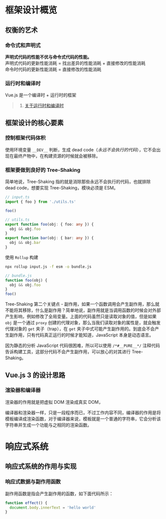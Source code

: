 # 框架设计概览

## 权衡的艺术

### 命令式和声明式

**声明式代码的性能不优与命令式代码的性能。**  
声明式代码的更新性能消耗 = 找出差异的性能消耗 + 直接修改的性能消耗  
命令时代码的更新性能消耗 = 直接修改的性能消耗

### 运行时和编译时

Vue.js 是一个编译时 + 运行时的框架

> 1. [关于运行时和编译时](https://www.cnblogs.com/xhyccc/p/16349481.html)

## 框架设计的核心要素

### 控制框架代码体积

使用环境变量 `__DEV__` 判断，生成 dead code（_永远不会执行的代码_），它不会出现在最终产物中，在构建资源的时候就会被移除。

### 框架要做到良好的 Tree-Shaking

简单地说，Tree-Shaking 指的就是消除那些永远不会执行的代码，也就排除 dead code，想要实现 Tree-Shaking，模块必须是 ESM。

```ts
// input.ts
import { foo } from './utils.ts'

foo()

// utils.ts
export function foo(obj: { foo: any }) {
  obj && obj.foo
}
export function bar(obj: { bar: any }) {
  obj && obj.bar
}
```

使用 `Rollup` 构建

```bash
npx rollup input.js -f esm -o bundle.js
```

```js
// bundle.js
function foo(obj) {
  obj && obj.foo
}
foo()
```

Tree-Shaking 第二个关键点 - 副作用，如果一个函数调用会产生副作用，那么就不能将其移除，什么是副作用？简单地说，副作用就是当调用函数的时候会对外部产生影响，例如修改了全局变量。上面的代码虽然只是读取对象的值，但是如果 `obj` 是一个通过 `proxy` 创建的代理对象，那么当我们读取对象的属性是，就会触发代理对象的 `get` 夹子（trap），在 `get` 夹子中式可能产生副作用的。到底会不会产生副作用，只有代码真正运行的时候才能知道，JavaScript 本身是动态语言。

因为静态的分析 JavaScript 代码很困难，所以可以使用 `/*#__PURE__*/` 注释代码告诉构建工具，这部分代码不会产生副作用，可以放心的对其进行 Tree-Shaking。

## Vue.js 3 的设计思路

### 渲染器和编译器

渲染器的作用就是把虚拟 DOM 渲染成真实 DOM，

编译器和渲染器一样，只是一段程序而已，不过工作内容不同，编译器的作用是将模板编译成渲染函数，对于编译器来说，模板就是一个普通的字符串，它会分析该字符串并生成一个功能与之相同的渲染函数。

# 响应式系统

## 响应式系统的作用与实现

### 响应式数据与副作用函数

副作用函数是指会产生副作用的函数，如下面代码所示：

```ts
function effect() {
  document.body.innerText = 'hello world'
}
```
